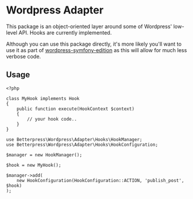 # Wordpress Adapter

This package is an object-oriented layer around some of Wordpress' low-level API. Hooks are currently implemented.

Although you can use this package directly, it's more likely you'll want to use it as part of [wordpress-symfony-edition](http://www.github.com/betterpress/wordpress-symfony-edition)
as this will allow for much less verbose code.


## Usage

    <?php
    
    class MyHook implements Hook
    {
        public function execute(HookContext $context)
        {
            // your hook code.. 
        }
    }
    
    use Betterpress\Wordpress\Adapter\Hooks\HookManager;
    use Betterpress\Wordpress\Adapter\Hooks\HookConfiguration;
    
    $manager = new HookManager();
    
    $hook = new MyHook();
    
    $manager->add(
        new HookConfiguration(HookConfiguration::ACTION, 'publish_post', $hook)
    );
